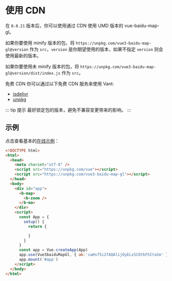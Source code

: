 # 使用 CDN

在 `0.0.21` 版本后，你可以使用通过 CDN 使用 UMD 版本的 vue-baidu-map-gl。

如果你要使用 minify 版本的包，将 `https://unpkg.com/vue3-baidu-map-gl@version` 作为 `src`，`version` 是你期望使用的版本，如果不指定 `version` 则会使用最新的版本。

如果你要使用未 minify 版本的包，将 `https://unpkg.com/vue3-baidu-map-gl@version/dist/index.js` 作为 `src`。

免费 CDN
你可以通过以下免费 CDN 服务来使用 Vant:

- [jsdelivr](https://www.jsdelivr.com/package/npm/vue3-baidu-map-gl)
- [unpkg](https://unpkg.com/vue3-baidu-map-gl)

::: tip 提示
最好锁定包的版本，避免不兼容变更带来的影响。
:::

## 示例

点击查看基本的[在线示例](https://jsbin.com/hohuximefi/edit?html,output)：

```html
<!DOCTYPE html>
<html>
  <head>
    <meta charset="utf-8" />
    <script src="https://unpkg.com/vue"></script>
    <script src="https://unpkg.com/vue3-baidu-map-gl"></script>
  </head>
  <body>
    <div id="app">
      <b-map>
        <b-zoom />
      </b-ma>
    </div>
    <script>
      const App = {
        setup() {
          return {

          }
        }
      }
      const app = Vue.createApp(App)
      app.use(Vue3baiduMapGl, { ak:'cwHsf5i2fAQAlijOyELx5COtkFhItaSm' })
      app.mount('#app')
    </script>
  </body>
</html>
```
